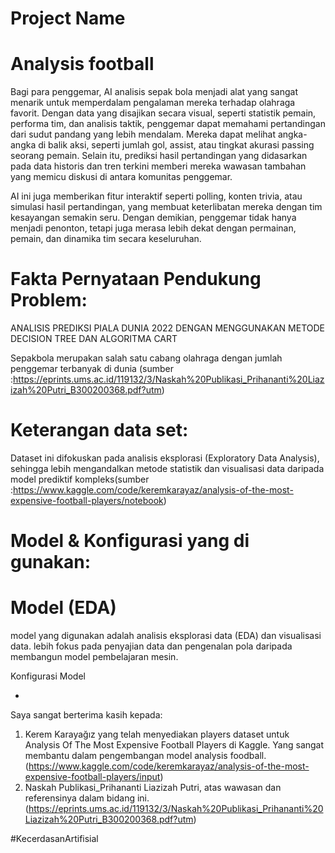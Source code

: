 # Project Name
# Analysis football
Bagi para penggemar, AI analisis sepak bola menjadi alat yang sangat menarik untuk memperdalam pengalaman mereka terhadap olahraga favorit. Dengan data yang disajikan secara visual, seperti statistik pemain, performa tim, dan analisis taktik, penggemar dapat memahami pertandingan dari sudut pandang yang lebih mendalam. Mereka dapat melihat angka-angka di balik aksi, seperti jumlah gol, assist, atau tingkat akurasi passing seorang pemain. Selain itu, prediksi hasil pertandingan yang didasarkan pada data historis dan tren terkini memberi mereka wawasan tambahan yang memicu diskusi di antara komunitas penggemar.

AI ini juga memberikan fitur interaktif seperti polling, konten trivia, atau simulasi hasil pertandingan, yang membuat keterlibatan mereka dengan tim kesayangan semakin seru. Dengan demikian, penggemar tidak hanya menjadi penonton, tetapi juga merasa lebih dekat dengan permainan, pemain, dan dinamika tim secara keseluruhan.

# Fakta Pernyataan Pendukung Problem:

ANALISIS PREDIKSI PIALA DUNIA 2022 DENGAN MENGGUNAKAN METODE DECISION TREE DAN ALGORITMA CART

Sepakbola merupakan salah satu cabang olahraga dengan jumlah penggemar terbanyak di dunia (sumber :https://eprints.ums.ac.id/119132/3/Naskah%20Publikasi_Prihananti%20Liazizah%20Putri_B300200368.pdf?utm)

# Keterangan data set:

Dataset ini difokuskan pada analisis eksplorasi (Exploratory Data Analysis), sehingga lebih mengandalkan metode statistik dan visualisasi data daripada model prediktif kompleks(sumber :https://www.kaggle.com/code/keremkarayaz/analysis-of-the-most-expensive-football-players/notebook)

# Model & Konfigurasi yang di gunakan:

# Model (EDA)

model yang digunakan adalah analisis eksplorasi data (EDA) dan visualisasi data. lebih fokus pada penyajian data dan pengenalan pola daripada membangun model pembelajaran mesin.

Konfigurasi Model

-


Saya sangat berterima kasih kepada:

1. Kerem Karayağız yang telah menyediakan players dataset untuk Analysis Of The Most Expensive Football Players di Kaggle. Yang sangat membantu dalam pengembangan model analysis foodball.(https://www.kaggle.com/code/keremkarayaz/analysis-of-the-most-expensive-football-players/input)
2. Naskah Publikasi_Prihananti Liazizah Putri, atas wawasan dan referensinya dalam bidang ini.(https://eprints.ums.ac.id/119132/3/Naskah%20Publikasi_Prihananti%20Liazizah%20Putri_B300200368.pdf?utm)

#KecerdasanArtifisial
